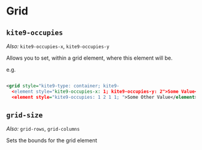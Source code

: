 # Grid

## `kite9-occupies`

_Also:_ `kite9-occupies-x`, `kite9-occupies-y`

Allows you to set, within a grid element, where this element will be.

e.g.

```xml

<grid style="kite9-type: container; kite9-
  <element style="kite9-occupies-x: 1; kite9-occupies-y: 2">Some Value</element>
  <element style="kite9-occupies: 1 2 1 1; ">Some Other Value</element>
```


## `grid-size`

_Also:_ `grid-rows`, `grid-columns`

Sets the bounds for the grid element

## 

	